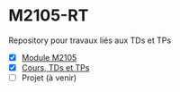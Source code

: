 # M2105-RT
Repository pour travaux liés aux TDs et TPs

- [x] [Module M2105](http://slamwi.kobject.net/php-rt/cours/)
- [x] [Cours, TDs et TPs](http://slamwi.kobject.net/php-rt/)
- [ ] Projet (à venir)
